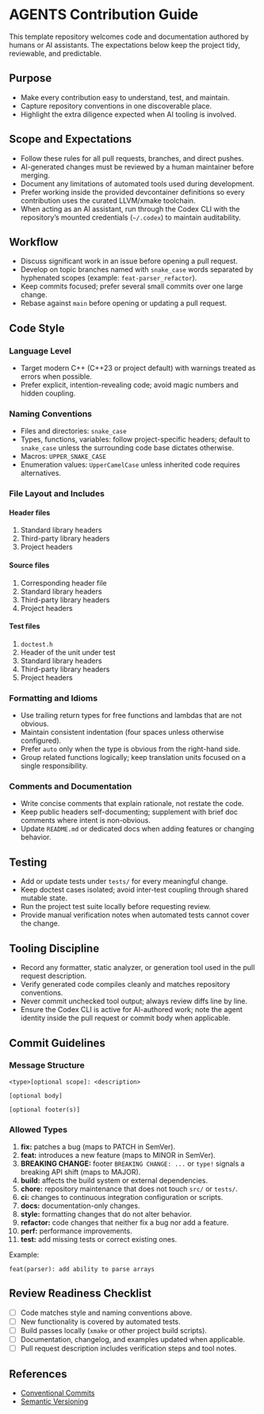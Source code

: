# AGENTS Contribution Guide

This template repository welcomes code and documentation authored by humans or AI assistants. The expectations below keep the project tidy, reviewable, and predictable.

## Purpose

- Make every contribution easy to understand, test, and maintain.
- Capture repository conventions in one discoverable place.
- Highlight the extra diligence expected when AI tooling is involved.

## Scope and Expectations

- Follow these rules for all pull requests, branches, and direct pushes.
- AI-generated changes must be reviewed by a human maintainer before merging.
- Document any limitations of automated tools used during development.
- Prefer working inside the provided devcontainer definitions so every contribution uses the curated LLVM/xmake toolchain.
- When acting as an AI assistant, run through the Codex CLI with the repository’s mounted credentials (`~/.codex`) to maintain auditability.

## Workflow

- Discuss significant work in an issue before opening a pull request.
- Develop on topic branches named with `snake_case` words separated by hyphenated scopes (example: `feat-parser_refactor`).
- Keep commits focused; prefer several small commits over one large change.
- Rebase against `main` before opening or updating a pull request.

## Code Style

### Language Level

- Target modern C++ (C++23 or project default) with warnings treated as errors when possible.
- Prefer explicit, intention-revealing code; avoid magic numbers and hidden coupling.

### Naming Conventions

- Files and directories: `snake_case`
- Types, functions, variables: follow project-specific headers; default to `snake_case` unless the surrounding code base dictates otherwise.
- Macros: `UPPER_SNAKE_CASE`
- Enumeration values: `UpperCamelCase` unless inherited code requires alternatives.

### File Layout and Includes

#### Header files

1. Standard library headers
2. Third-party library headers
3. Project headers

#### Source files

1. Corresponding header file
2. Standard library headers
3. Third-party library headers
4. Project headers

#### Test files

1. `doctest.h`
2. Header of the unit under test
3. Standard library headers
4. Third-party library headers
5. Project headers

### Formatting and Idioms

- Use trailing return types for free functions and lambdas that are not obvious.
- Maintain consistent indentation (four spaces unless otherwise configured).
- Prefer `auto` only when the type is obvious from the right-hand side.
- Group related functions logically; keep translation units focused on a single responsibility.

### Comments and Documentation

- Write concise comments that explain rationale, not restate the code.
- Keep public headers self-documenting; supplement with brief doc comments where intent is non-obvious.
- Update `README.md` or dedicated docs when adding features or changing behavior.

## Testing

- Add or update tests under `tests/` for every meaningful change.
- Keep doctest cases isolated; avoid inter-test coupling through shared mutable state.
- Run the project test suite locally before requesting review.
- Provide manual verification notes when automated tests cannot cover the change.

## Tooling Discipline

- Record any formatter, static analyzer, or generation tool used in the pull request description.
- Verify generated code compiles cleanly and matches repository conventions.
- Never commit unchecked tool output; always review diffs line by line.
- Ensure the Codex CLI is active for AI-authored work; note the agent identity inside the pull request or commit body when applicable.

## Commit Guidelines

### Message Structure

```text
<type>[optional scope]: <description>

[optional body]

[optional footer(s)]
```

### Allowed Types

1. **fix:** patches a bug (maps to PATCH in SemVer).
2. **feat:** introduces a new feature (maps to MINOR in SemVer).
3. **BREAKING CHANGE:** footer `BREAKING CHANGE: ...` or `type!` signals a breaking API shift (maps to MAJOR).
4. **build:** affects the build system or external dependencies.
5. **chore:** repository maintenance that does not touch `src/` or `tests/`.
6. **ci:** changes to continuous integration configuration or scripts.
7. **docs:** documentation-only changes.
8. **style:** formatting changes that do not alter behavior.
9. **refactor:** code changes that neither fix a bug nor add a feature.
10. **perf:** performance improvements.
11. **test:** add missing tests or correct existing ones.

Example:

```text
feat(parser): add ability to parse arrays
```

## Review Readiness Checklist

- [ ] Code matches style and naming conventions above.
- [ ] New functionality is covered by automated tests.
- [ ] Build passes locally (`xmake` or other project build scripts).
- [ ] Documentation, changelog, and examples updated when applicable.
- [ ] Pull request description includes verification steps and tool notes.

## References

- [Conventional Commits](https://www.conventionalcommits.org/)
- [Semantic Versioning](https://semver.org/)
